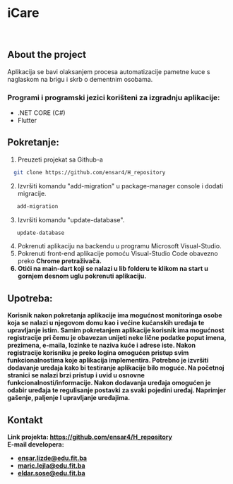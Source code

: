 # iCare
<br />

## About the project
Aplikacija se bavi olaksanjem procesa automatizacije pametne kuce s naglaskom na brigu i skrb o dementnim osobama. 

<!-- Programi -->
### Programi i programski jezici korišteni za izgradnju aplikacije:
- .NET CORE (C#)
- Flutter

<!-- Pokretanje -->
## Pokretanje:
1. Preuzeti projekat sa Github-a
 ```sh
   git clone https://github.com/ensar4/H_repository
   ```
2. Izvršiti komandu "add-migration" u package-manager console i dodati migracije.
```sh
   add-migration
   ```
3. Izvršiti komandu "update-database".
```sh
   update-database
   ```
4. Pokrenuti aplikaciju na backendu u programu Microsoft Visual-Studio.
5. Pokrenuti front-end aplikacije pomoću Visual-Studio Code obavezno preko <b />Chrome <b /> pretraživača.
6. Otići na main-dart koji se nalazi u lib folderu te klikom na start u gornjem desnom uglu pokrenuti aplikaciju.

<!-- upotreba -->
## Upotreba:
Korisnik nakon pokretanja aplikacije ima mogućnost monitoringa osobe koja se nalazi u njegovom domu kao i većine kućanskih uređaja te upravljanje istim.
Samim pokretanjem aplikacije korisnik ima mogućnost registracije pri čemu je obavezan unijeti neke lične podatke poput imena, prezimena, e-maila, lozinke te naziva kuće i adrese iste. Nakon registracije korisniku je preko logina omogućen pristup svim funkcionalnostima koje aplikacija implementira.
Potrebno je izvršiti dodavanje uređaja kako bi testiranje aplikacije bilo moguće. 
Na početnoj stranici se nalazi brzi pristup i uvid u osnovne funkcionalnosti/informacije. 
Nakon dodavanja uređaja omogućen je odabir uređaja te regulisanje postavki za svaki pojedini uređaj. Naprimjer gašenje, paljenje I upravljanje uređajima.  

<!-- kontakt -->
## Kontakt
Link projekta: https://github.com/ensar4/H_repository
<br />
E-mail developera:
<br />
- ensar.lizde@edu.fit.ba
- maric.lejla@edu.fit.ba
- eldar.sose@edu.fit.ba
